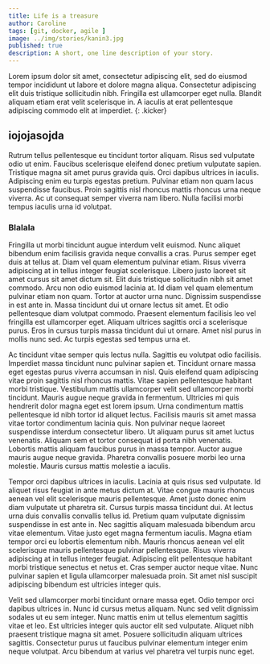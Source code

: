 ```yaml
---
title: Life is a treasure
author: Caroline
tags: [git, docker, agile ]
image: ../img/stories/kanin3.jpg
published: true
description: A short, one line description of your story.
---
```


Lorem ipsum dolor sit amet, consectetur adipiscing elit, sed do eiusmod tempor incididunt ut labore et dolore magna aliqua. Consectetur adipiscing elit duis tristique sollicitudin nibh. Fringilla est ullamcorper eget nulla. Blandit aliquam etiam erat velit scelerisque in. A iaculis at erat pellentesque adipiscing commodo elit at imperdiet.
{: .kicker}

## iojojasojda

Rutrum tellus pellentesque eu tincidunt tortor aliquam. Risus sed vulputate odio ut enim. Faucibus scelerisque eleifend donec pretium vulputate sapien. Tristique magna sit amet purus gravida quis. Orci dapibus ultrices in iaculis. Adipiscing enim eu turpis egestas pretium. Pulvinar etiam non quam lacus suspendisse faucibus. Proin sagittis nisl rhoncus mattis rhoncus urna neque viverra. Ac ut consequat semper viverra nam libero. Nulla facilisi morbi tempus iaculis urna id volutpat.

### Blalala

Fringilla ut morbi tincidunt augue interdum velit euismod. Nunc aliquet bibendum enim facilisis gravida neque convallis a cras. Purus semper eget duis at tellus at. Diam vel quam elementum pulvinar etiam. Risus viverra adipiscing at in tellus integer feugiat scelerisque. Libero justo laoreet sit amet cursus sit amet dictum sit. Elit duis tristique sollicitudin nibh sit amet commodo. Arcu non odio euismod lacinia at. Id diam vel quam elementum pulvinar etiam non quam. Tortor at auctor urna nunc. Dignissim suspendisse in est ante in. Massa tincidunt dui ut ornare lectus sit amet. Et odio pellentesque diam volutpat commodo. Praesent elementum facilisis leo vel fringilla est ullamcorper eget. Aliquam ultrices sagittis orci a scelerisque purus. Eros in cursus turpis massa tincidunt dui ut ornare. Amet nisl purus in mollis nunc sed. Ac turpis egestas sed tempus urna et.

Ac tincidunt vitae semper quis lectus nulla. Sagittis eu volutpat odio facilisis. Imperdiet massa tincidunt nunc pulvinar sapien et. Tincidunt ornare massa eget egestas purus viverra accumsan in nisl. Quis eleifend quam adipiscing vitae proin sagittis nisl rhoncus mattis. Vitae sapien pellentesque habitant morbi tristique. Vestibulum mattis ullamcorper velit sed ullamcorper morbi tincidunt. Mauris augue neque gravida in fermentum. Ultricies mi quis hendrerit dolor magna eget est lorem ipsum. Urna condimentum mattis pellentesque id nibh tortor id aliquet lectus. Facilisis mauris sit amet massa vitae tortor condimentum lacinia quis. Non pulvinar neque laoreet suspendisse interdum consectetur libero. Ut aliquam purus sit amet luctus venenatis. Aliquam sem et tortor consequat id porta nibh venenatis. Lobortis mattis aliquam faucibus purus in massa tempor. Auctor augue mauris augue neque gravida. Pharetra convallis posuere morbi leo urna molestie. Mauris cursus mattis molestie a iaculis.

Tempor orci dapibus ultrices in iaculis. Lacinia at quis risus sed vulputate. Id aliquet risus feugiat in ante metus dictum at. Vitae congue mauris rhoncus aenean vel elit scelerisque mauris pellentesque. Amet justo donec enim diam vulputate ut pharetra sit. Cursus turpis massa tincidunt dui. At lectus urna duis convallis convallis tellus id. Pretium quam vulputate dignissim suspendisse in est ante in. Nec sagittis aliquam malesuada bibendum arcu vitae elementum. Vitae justo eget magna fermentum iaculis. Magna etiam tempor orci eu lobortis elementum nibh. Mauris rhoncus aenean vel elit scelerisque mauris pellentesque pulvinar pellentesque. Risus viverra adipiscing at in tellus integer feugiat. Adipiscing elit pellentesque habitant morbi tristique senectus et netus et. Cras semper auctor neque vitae. Nunc pulvinar sapien et ligula ullamcorper malesuada proin. Sit amet nisl suscipit adipiscing bibendum est ultricies integer quis.

Velit sed ullamcorper morbi tincidunt ornare massa eget. Odio tempor orci dapibus ultrices in. Nunc id cursus metus aliquam. Nunc sed velit dignissim sodales ut eu sem integer. Nunc mattis enim ut tellus elementum sagittis vitae et leo. Est ultricies integer quis auctor elit sed vulputate. Aliquet nibh praesent tristique magna sit amet. Posuere sollicitudin aliquam ultrices sagittis. Consectetur purus ut faucibus pulvinar elementum integer enim neque volutpat. Arcu bibendum at varius vel pharetra vel turpis nunc eget.